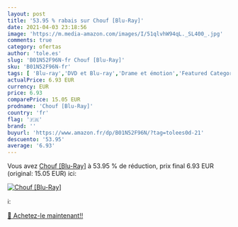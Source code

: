 ```yaml
---
layout: post
title: '53.95 % rabais sur Chouf [Blu-Ray]'
date: 2021-04-03 23:18:56
image: 'https://m.media-amazon.com/images/I/51qlvhW94qL._SL400_.jpg'
comments: true
category: ofertas
author: 'tole.es'
slug: 'B01N52F96N-fr Chouf [Blu-Ray]'
sku: 'B01N52F96N-fr'
tags: [ 'Blu-ray','DVD et Blu-ray','Drame et émotion','Featured Categories','Films','Policier','Thriller', ]
actualPrice: 6.93 EUR
currency: EUR
price: 6.93
comparePrice: 15.05 EUR
prodname: 'Chouf [Blu-Ray]'
country: 'fr'
flag: '🇫🇷'
brand: ''
buyurl: 'https://www.amazon.fr/dp/B01N52F96N/?tag=tolees0d-21'
descuento: '53.95'
average: '6.93'
---
```


Vous avez [Chouf [Blu-Ray]](https://www.amazon.fr/dp/B01N52F96N/?tag=tolees0d-21)  à  53.95 % de réduction, prix final  6.93 EUR (original: 15.05 EUR) ici:

[![Chouf [Blu-Ray]](https://m.media-amazon.com/images/I/51qlvhW94qL._SL400_.jpg)](https://www.amazon.fr/dp/B01N52F96N/?tag=tolees0d-21)

ℹ️:


[🛒 Achetez-le maintenant!!](https://www.amazon.fr/dp/B01N52F96N/?tag=tolees0d-21)
